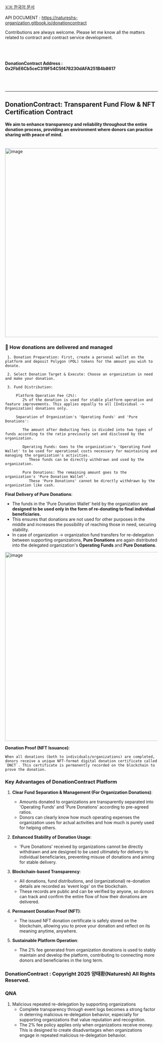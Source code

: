 <br>


[🇰🇷 한국어 문서](../../blob/main/README.ko-kr.md)
<br><br>
API DOCUMENT : https://natureshs-organization.gitbook.io/donationcontract

Contributions are always welcome. 
Please let me know all the matters related to contract and contract service development.

<br><br>

#### DonationContract Address : 0x2FbE6Cb5ceC319F54C5f478230dAFA251B4b8617

<br><br>

---
## DonationContract: Transparent Fund Flow & NFT Certification Contract
#### We aim to enhance transparency and reliability throughout the entire donation process, providing an environment where donors can practice sharing with peace of mind.

<br>

<img width="620" alt="image" src="https://github.com/user-attachments/assets/72aa248c-698f-4221-8094-534f867a5837" />

### 💸 How donations are delivered and managed

     1. Donation Preparation: First, create a personal wallet on the platform and deposit Polygon (POL) tokens for the amount you wish to donate.
     
     2. Select Donation Target & Execute: Choose an organization in need and make your donation.
     
     3. Fund Distribution:
     
         Platform Operation Fee (2%): 
            2% of the donation is used for stable platform operation and feature improvements. This applies equally to all [Individual -> Organization] donations only.
            
         Separation of Organization's 'Operating Funds' and 'Pure Donations':
         
            The amount after deducting fees is divided into two types of funds according to the ratio previously set and disclosed by the organization.
            
            Operating Funds: Goes to the organization's 'Operating Fund Wallet' to be used for operational costs necessary for maintaining and managing the organization's activities. 
               These funds can be directly withdrawn and used by the organization.
               
            Pure Donations: The remaining amount goes to the organization's 'Pure Donation Wallet'. 
               These 'Pure Donations' cannot be directly withdrawn by the organization like cash.

**Final Delivery of Pure Donations**:
   *   The funds in the 'Pure Donation Wallet' held by the organization are **designed to be used only in the form of re-donating to final individual beneficiaries.**
   *   This ensures that donations are not used for other purposes in the middle and increases the possibility of reaching those in need, securing stability.
   *   In case of organization -> organization fund transfers for re-delegation between supporting organizations, **Pure Donations** are again distributed into the delegated organization's **Operating Funds** and **Pure Donations**.

<img width="620" alt="image" src="https://github.com/user-attachments/assets/0ab1fd8c-c491-4cbd-a964-4a57daac65f7" />


**Donation Proof (NFT Issuance)**:

    When all donations (both to individuals/organizations) are completed, donors receive a unique NFT-format digital donation certificate called `DNCT`. This certificate is permanently recorded on the blockchain to prove the donation.

### Key Advantages of DonationContract Platform

1.  **Clear Fund Separation & Management (For Organization Donations)**:
    *   Amounts donated to organizations are transparently separated into 'Operating Funds' and 'Pure Donations' according to pre-agreed ratios.
    *   Donors can clearly know how much operating expenses the organization uses for actual activities and how much is purely used for helping others.

2.  **Enhanced Stability of Donation Usage**:
    *   'Pure Donations' received by organizations cannot be directly withdrawn and are designed to be used ultimately for delivery to individual beneficiaries, preventing misuse of donations and aiming for stable delivery.

3.  **Blockchain-based Transparency**:
    *   All donations, fund distributions, and (organizational) re-donation details are recorded as 'event logs' on the blockchain.
    *   These records are public and can be verified by anyone, so donors can track and confirm the entire flow of how their donations are delivered.

4.  **Permanent Donation Proof (NFT)**:
    *   The issued NFT donation certificate is safely stored on the blockchain, allowing you to prove your donation and reflect on its meaning anytime, anywhere.

5.  **Sustainable Platform Operation**:
    *   The 2% fee generated from organization donations is used to stably maintain and develop the platform, contributing to connecting more donors and beneficiaries in the long term.



### DonationContract : Copyright 2025 양태환(Naturesh) All Rights Reserved.


### QNA

1. Malicious repeated re-delegation by supporting organizations
    * Complete transparency through event logs becomes a strong factor in deterring malicious re-delegation behavior, especially for supporting organizations that value reputation and recognition.
    * The 2% fee policy applies only when organizations receive money. This is designed to create disadvantages when organizations engage in repeated malicious re-delegation behavior.
